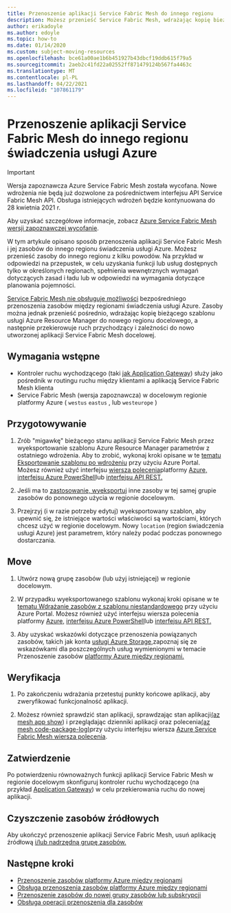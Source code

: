 ```yaml
---
title: Przenoszenie aplikacji Service Fabric Mesh do innego regionu
description: Możesz przenieść Service Fabric Mesh, wdrażając kopię bieżącego szablonu w nowym regionie platformy Azure.
author: erikadoyle
ms.author: edoyle
ms.topic: how-to
ms.date: 01/14/2020
ms.custom: subject-moving-resources
ms.openlocfilehash: bce61a00ae1b6b451927b43dbcf19ddb615f79a5
ms.sourcegitcommit: 2aeb2c41fd22a02552ff871479124b567fa4463c
ms.translationtype: MT
ms.contentlocale: pl-PL
ms.lasthandoff: 04/22/2021
ms.locfileid: "107861179"
---
```

# <a name="move-a-service-fabric-mesh-application-to-another-azure-region"></a>Przenoszenie aplikacji Service Fabric Mesh do innego regionu świadczenia usługi Azure

> [!IMPORTANT]
> Wersja zapoznawcza Azure Service Fabric Mesh została wycofana. Nowe wdrożenia nie będą już dozwolone za pośrednictwem interfejsu API Service Fabric Mesh API. Obsługa istniejących wdrożeń będzie kontynuowana do 28 kwietnia 2021 r.
> 
> Aby uzyskać szczegółowe informacje, zobacz [Azure Service Fabric Mesh wersji zapoznawczej wycofanie](https://azure.microsoft.com/updates/azure-service-fabric-mesh-preview-retirement/).

W tym artykule opisano sposób przenoszenia aplikacji Service Fabric Mesh i jej zasobów do innego regionu świadczenia usługi Azure. Możesz przenieść zasoby do innego regionu z kilku powodów. Na przykład w odpowiedzi na przepustek, w celu uzyskania funkcji lub usług dostępnych tylko w określonych regionach, spełnienia wewnętrznych wymagań dotyczących zasad i ładu lub w odpowiedzi na wymagania dotyczące planowania pojemności.

 [Service Fabric Mesh nie obsługuje możliwości](../azure-resource-manager/management/move-support-resources.md#microsoftservicefabricmesh) bezpośredniego przenoszenia zasobów między regionami świadczenia usługi Azure. Zasoby można jednak przenieść pośrednio, wdrażając kopię bieżącego szablonu usługi Azure Resource Manager do nowego regionu docelowego, a następnie przekierowuje ruch przychodzący i zależności do nowo utworzonej aplikacji Service Fabric Mesh docelowej.

## <a name="prerequisites"></a>Wymagania wstępne

* Kontroler ruchu wychodzącego (taki [jak Application Gateway](../application-gateway/index.yml)) służy jako pośrednik w routingu ruchu między klientami a aplikacją Service Fabric Mesh klienta
* Service Fabric Mesh (wersja zapoznawcza) w docelowym regionie platformy Azure ( `westus` `eastus` , lub `westeurope` )

## <a name="prepare"></a>Przygotowywanie

1. Zrób "migawkę" bieżącego stanu aplikacji Service Fabric Mesh przez wyeksportowanie szablonu Azure Resource Manager parametrów z ostatniego wdrożenia. Aby to zrobić, wykonaj kroki opisane w te [tematu Eksportowanie szablonu po wdrożeniu](../azure-resource-manager/templates/export-template-portal.md#export-template-after-deployment) przy użyciu Azure Portal. Możesz również użyć interfejsu [wiersza polecenia](../azure-resource-manager/management/manage-resource-groups-cli.md#export-resource-groups-to-templates)platformy [Azure, interfejsu Azure PowerShell](../azure-resource-manager/management/manage-resource-groups-powershell.md#export-resource-groups-to-templates)lub [interfejsu API REST.](/rest/api/resources/resourcegroups/exporttemplate)

2. Jeśli ma to [zastosowanie, wyeksportuj](../azure-resource-manager/templates/export-template-portal.md#export-template-from-a-resource-group) inne zasoby w tej samej grupie zasobów do ponownego użycia w regionie docelowym.

3. Przejrzyj (i w razie potrzeby edytuj) wyeksportowany szablon, aby upewnić się, że istniejące wartości właściwości są wartościami, których chcesz użyć w regionie docelowym. Nowy `location` (region świadczenia usługi Azure) jest parametrem, który należy podać podczas ponownego dostarczania.

## <a name="move"></a>Move

1. Utwórz nową grupę zasobów (lub użyj istniejącej) w regionie docelowym.

2. W przypadku wyeksportowanego szablonu wykonaj kroki opisane w te [tematu Wdrażanie zasobów z szablonu niestandardowego](../azure-resource-manager/templates/deploy-portal.md#deploy-resources-from-custom-template) przy użyciu Azure Portal. Możesz również użyć interfejsu wiersza polecenia platformy [Azure,](../azure-resource-manager/templates/deploy-cli.md) [interfejsu Azure PowerShell](../azure-resource-manager/templates/deploy-powershell.md)lub [interfejsu API REST.](../azure-resource-manager/templates/deploy-rest.md)

3. Aby uzyskać wskazówki dotyczące przenoszenia powiązanych zasobów, takich jak konta [usługi Azure Storage,](../storage/common/storage-account-move.md)zapoznaj się ze wskazówkami dla poszczególnych usług wymienionymi w temacie Przenoszenie zasobów [platformy Azure między regionami.](../azure-resource-manager/management/move-resources-overview.md#move-resources-across-regions)

## <a name="verify"></a>Weryfikacja

1. Po zakończeniu wdrażania przetestuj punkty końcowe aplikacji, aby zweryfikować funkcjonalność aplikacji.

2. Możesz również sprawdzić stan aplikacji, sprawdzając stan aplikacji[(az mesh app show](/cli/azure/mesh/app#az_mesh_app_show)) i przeglądając dzienniki aplikacji oraz polecenia[(az mesh code-package-log)](/cli/azure/mesh/code-package-log)przy użyciu interfejsu wiersza [Azure Service Fabric Mesh wiersza polecenia](./service-fabric-mesh-quickstart-deploy-container.md#set-up-service-fabric-mesh-cli).

## <a name="commit"></a>Zatwierdzenie

Po potwierdzeniu równoważnych funkcji aplikacji Service Fabric Mesh w regionie docelowym skonfiguruj kontroler ruchu wychodzącego (na przykład [Application Gateway](../application-gateway/redirect-overview.md)) w celu przekierowania ruchu do nowej aplikacji.

## <a name="clean-up-source-resources"></a>Czyszczenie zasobów źródłowych

Aby ukończyć przenoszenie aplikacji Service Fabric Mesh, usuń aplikację źródłową [i/lub nadrzędną grupę zasobów.](../azure-resource-manager/management/delete-resource-group.md)

## <a name="next-steps"></a>Następne kroki

* [Przenoszenie zasobów platformy Azure między regionami](../azure-resource-manager/management/move-resources-overview.md#move-resources-across-regions)
* [Obsługa przenoszenia zasobów platformy Azure między regionami](../azure-resource-manager/management/move-support-resources.md)
* [Przenoszenie zasobów do nowej grupy zasobów lub subskrypcji](../azure-resource-manager/management/move-resource-group-and-subscription.md)
* [Obsługa operacji przenoszenia dla zasobów](../azure-resource-manager/management/move-support-resources.md
)
